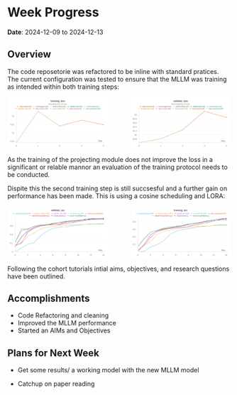 # Week Progress

**Date**: 2024-12-09 to 2024-12-13

## Overview
The code reposetorie was refactored to be inline with standard pratices. The current configuration was tested to ensure that the MLLM was training as intended within both training steps:

<div style="display: flex; justify-content: space-between; align-items: center; flex-wrap: wrap; gap: 10px;">
  <img src="Images/W&B Chart 13_12_2024, 12_40_09.png" alt="Image 1" style="flex: 1; max-width: 45%; height: auto;">
  <img src="Images/W&B Chart 13_12_2024, 12_40_18.png" alt="Image 2" style="flex: 1; max-width: 45%; height: auto;">
</div>

As the training of the projecting module does not improve the loss in a significant or relable mannor an evaluation of the training protocol needs to be conducted.

Dispite this the second training step is still succsesful and a further gain on performance has been made. This is using a cosine scheduling and LORA:

<div style="display: flex; justify-content: space-between; align-items: center; flex-wrap: wrap; gap: 10px;">
  <img src="Images/W&B Chart 17_12_2024, 05_56_02.png" alt="Image 1" style="flex: 1; max-width: 45%; height: auto;">
  <img src="Images/W&B Chart 17_12_2024, 05_56_20.png" alt="Image 2" style="flex: 1; max-width: 45%; height: auto;">
</div>


Following the cohort tutorials intial aims, objectives, and research questions have been outlined.

## Accomplishments

- Code Refactoring and cleaning
- Improved the MLLM performance
- Started an AIMs and Objectives

## Plans for Next Week

- Get some results/ a working model with the new MLLM model

- Catchup on paper reading